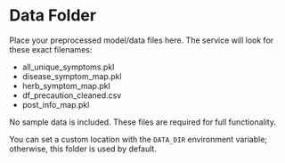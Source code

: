 # Data Folder

Place your preprocessed model/data files here. The service will look for these exact filenames:

- all_unique_symptoms.pkl
- disease_symptom_map.pkl
- herb_symptom_map.pkl
- df_precaution_cleaned.csv
- post_info_map.pkl

No sample data is included. These files are required for full functionality.

You can set a custom location with the `DATA_DIR` environment variable; otherwise, this folder is used by default.
